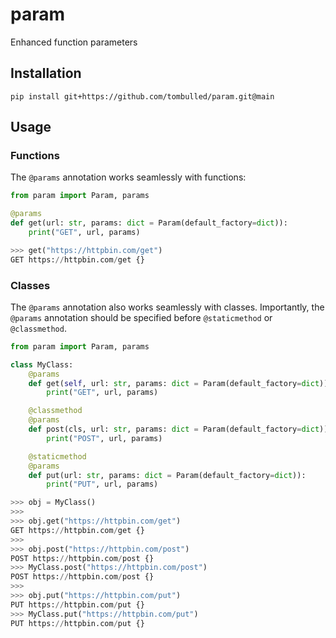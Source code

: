 # param
Enhanced function parameters

## Installation
```console
pip install git+https://github.com/tombulled/param.git@main
```

## Usage
### Functions
The `@params` annotation works seamlessly with functions:
```python
from param import Param, params

@params
def get(url: str, params: dict = Param(default_factory=dict)):
    print("GET", url, params)
```
```python
>>> get("https://httpbin.com/get")
GET https://httpbin.com/get {}
```

### Classes
The `@params` annotation also works seamlessly with classes. Importantly, the `@params` annotation should be specified before `@staticmethod` or `@classmethod`.
```python
from param import Param, params

class MyClass:
    @params
    def get(self, url: str, params: dict = Param(default_factory=dict)):
        print("GET", url, params)

    @classmethod
    @params
    def post(cls, url: str, params: dict = Param(default_factory=dict)):
        print("POST", url, params)

    @staticmethod
    @params
    def put(url: str, params: dict = Param(default_factory=dict)):
        print("PUT", url, params)
```
```python
>>> obj = MyClass()
>>>
>>> obj.get("https://httpbin.com/get")
GET https://httpbin.com/get {}
>>>
>>> obj.post("https://httpbin.com/post")
POST https://httpbin.com/post {}
>>> MyClass.post("https://httpbin.com/post")
POST https://httpbin.com/post {}
>>>
>>> obj.put("https://httpbin.com/put")
PUT https://httpbin.com/put {}
>>> MyClass.put("https://httpbin.com/put")
PUT https://httpbin.com/put {}
```